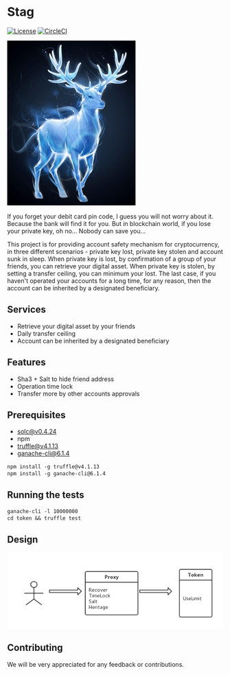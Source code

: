 # Stag

[![License](https://img.shields.io/github/license/CryptapeHackathon/stag.svg)](https://github.com/CryptapeHackathon/stag/blob/master/LICENSE)
[![CircleCI](https://circleci.com/gh/CryptapeHackathon/stag.svg?style=shield)](https://circleci.com/gh/CryptapeHackathon/stag)

![STAG](https://github.com/CryptapeHackathon/stag/blob/master/images/stag.jpg)

If you forget your debit card pin code, I guess you will not worry about it. Because the bank will find it for you. But in blockchain world, if you lose your private key, oh no… Nobody can save you…

This project is for providing account safety mechanism for cryptocurrency, in three different scenarios - private key lost, private key stolen and account sunk in sleep. When private key is lost, by confirmation of a group of your friends, you can retrieve your digital asset. When private key is stolen, by setting a transfer ceiling, you can minimum your lost. The last case, if you haven't operated your accounts for a long time, for any reason, then the account can be inherited by a designated beneficiary.

## Services

* Retrieve your digital asset by your friends
* Daily transfer ceiling
* Account can be inherited by a designated beneficiary

## Features

* Sha3 + Salt to hide friend address
* Operation time lock
* Transfer more by other accounts approvals

## Prerequisites

* solc@v0.4.24
* npm
* truffle@v4.1.13
* ganache-cli@6.1.4

```shell
npm install -g truffle@v4.1.13
npm install -g ganache-cli@6.1.4
```

## Running the tests

```shell
ganache-cli -l 10000000
cd token && truffle test
```

## Design

![Design](https://github.com/CryptapeHackathon/stag/blob/master/images/design.png)

## Contributing

We will be very appreciated for any feedback or contributions.